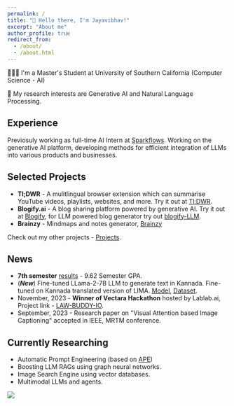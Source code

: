 ```yaml
---
permalink: /
title: "👋 Hello there, I'm Jayavibhav!"
excerpt: "About me"
author_profile: true
redirect_from: 
  - /about/
  - /about.html
---
```


👨🏻‍💻 I'm a Master's Student at University of Southern California (Computer Science - AI)

🔬 My research interests are Generative AI and Natural Language Processing.

## Experience

Previosuly working as full-time AI Intern at [Sparkflows](https://sparkflows.io). Working on the generative AI platform, developing methods for efficient integration of LLMs into various products and businesses.

## Selected Projects

- **Tl;DWR** - A mulitlingual browser extension which can summarise YouTube videos, playlists, websites, and more. Try it out at [Tl:DWR](https://chromewebstore.google.com/detail/tldwr/ddildclhomjgjkggmjjdaboebkmoogbn).
- **Blogify.ai** - A blog sharing platform powered by generative AI. Try it out at [Blogify](https://blogify-ai.netlify.app/), for LLM powered blog generator try out [blogify-LLM](https://blogify.streamlit.app/).
- **Brainzy** - Mindmaps and notes generator, [Brainzy](https://brainzy.streamlit.app/)

Check out my other projects - [Projects](https://jayavibhavnk.github.io//projects/).

## News
- **7th semester** [results](https://drive.google.com/file/d/1Bjt0wRgBWxOy_u7JHuNxbtzD8akeEF4Q/view?usp=sharing) - 9.62 Semester GPA. 
- (***New***) Fine-tuned LLama-2-7B LLM to generate text in Kannada. Fine-tuned on Kannada translated version of LIMA.
  [Model](https://huggingface.co/jayavibhav/Llama-2-Kannada), [Dataset](https://huggingface.co/datasets/jayavibhav/LIMA-Kannada).
- November, 2023 - **Winner of Vectara Hackathon** hosted by Lablab.ai, Project link - [LAW-BUDDY-IO](https://lablab.ai/event/rag-llms-with-your-data/prometheus/law-io-buddy).
- September, 2023 - Research paper on "Visual Attention based Image Captioning" accepted in IEEE, MRTM conference. 

## Currently Researching

- Automatic Prompt Engineering (based on [APE](https://sites.google.com/view/automatic-prompt-engineer))
- Boosting LLM RAGs using graph neural networks.
- Image Search Engine using vector databases.
- Multimodal LLMs and agents.

<img src="https://t.bkit.co/w_65f7f8b399cf7.gif" />
